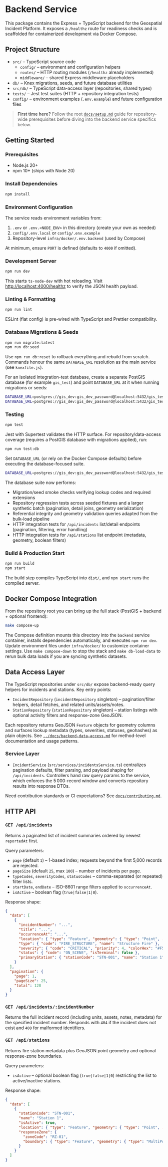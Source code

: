 # Backend Service

This package contains the Express + TypeScript backend for the Geospatial Incident Platform. It exposes a `/healthz` route for readiness checks and is scaffolded for containerized development via Docker Compose.

## Project Structure

- `src/` – TypeScript source code
  - `config/` – environment and configuration helpers
  - `routes/` – HTTP routing modules (`/healthz` already implemented)
  - `middleware/` – shared Express middleware placeholders
- `db/` – Knex migrations, seeds, and future database utilities
- `src/db/` – TypeScript data-access layer (repositories, shared types)
- `tests/` – Jest test suites (HTTP + repository integration tests)
- `config/` – environment examples (`.env.example`) and future configuration files

> **First time here?** Follow the root [`docs/setup.md`](../docs/setup.md) guide for repository-wide prerequisites before diving into the backend service specifics below.

## Getting Started

### Prerequisites

- Node.js 20+
- npm 10+ (ships with Node 20)

### Install Dependencies

```bash
npm install
```

### Environment Configuration

The service reads environment variables from:

1. `.env` or `.env.<NODE_ENV>` in this directory (create your own as needed)
2. `config/.env.local` or `config/.env.example`
3. Repository-level `infra/docker/.env.backend` (used by Compose)

At minimum, ensure `PORT` is defined (defaults to `4000` if omitted).

### Development Server

```bash
npm run dev
```

This starts `ts-node-dev` with hot reloading. Visit [http://localhost:4000/healthz](http://localhost:4000/healthz) to verify the JSON health payload.

### Linting & Formatting

```bash
npm run lint
```

ESLint (flat config) is pre-wired with TypeScript and Prettier compatibility.

### Database Migrations & Seeds

```bash
npm run migrate:latest
npm run db:seed
```

Use `npm run db:reset` to rollback everything and rebuild from scratch. Commands honour the same `DATABASE_URL` resolution as the main service (see `knexfile.js`).

For an isolated integration-test database, create a separate PostGIS database (for example `gis_test`) and point `DATABASE_URL` at it when running migrations or seeds:

```bash
DATABASE_URL=postgres://gis_dev:gis_dev_password@localhost:5432/gis_test npm run migrate:latest
DATABASE_URL=postgres://gis_dev:gis_dev_password@localhost:5432/gis_test npm run db:seed
```

### Testing

```bash
npm test
```

Jest with Supertest validates the HTTP surface. For repository/data-access coverage (requires a PostGIS database with migrations applied), run:

```bash
npm run test:db
```

Set `DATABASE_URL` (or rely on the Docker Compose defaults) before executing the database-focused suite.

```bash
DATABASE_URL=postgres://gis_dev:gis_dev_password@localhost:5432/gis_test npm run test:db
```

The database suite now performs:

- Migration/seed smoke checks verifying lookup codes and required extensions
- Repository regression tests across seeded fixtures and a larger synthetic batch (pagination, detail joins, geometry serialization)
- Referential integrity and geometry validation queries adapted from the bulk-load pipeline
- HTTP integration tests for `/api/incidents` list/detail endpoints (pagination, filtering, error handling)
- HTTP integration tests for `/api/stations` list endpoint (metadata, geometry, boolean filters)

### Build & Production Start

```bash
npm run build
npm start
```

The build step compiles TypeScript into `dist/`, and `npm start` runs the compiled server.

## Docker Compose Integration

From the repository root you can bring up the full stack (PostGIS + backend + optional frontend):

```bash
make compose-up
```

The Compose definition mounts this directory into the `backend` service container, installs dependencies automatically, and executes `npm run dev`. Update environment files under `infra/docker/` to customize container settings. Use `make compose-down` to stop the stack and `make db-load-data` to rerun bulk data loads if you are syncing synthetic datasets.

## Data Access Layer

The TypeScript repositories under `src/db/` expose backend-ready query helpers for incidents and stations. Key entry points:

- `IncidentRepository` (`incidentRepository` singleton) – pagination/filter helpers, detail fetches, and related units/assets/notes.
- `StationRepository` (`stationRepository` singleton) – station listings with optional activity filters and response-zone GeoJSON.

Each repository returns GeoJSON `Feature` objects for geometry columns and surfaces lookup metadata (types, severities, statuses, geohashes) as plain objects. See [`../docs/backend-data-access.md`](../docs/backend-data-access.md) for method-level documentation and usage patterns.

### Service Layer

- `IncidentService` (`src/services/incidentsService.ts`) centralizes pagination defaults, filter parsing, and payload shaping for `/api/incidents`. Controllers hand raw query params to the service, which enforces the 5 000-record window and converts repository results into response DTOs.

Need contribution standards or CI expectations? See [`docs/contributing.md`](../docs/contributing.md).

## HTTP API

### `GET /api/incidents`

Returns a paginated list of incident summaries ordered by newest `reportedAt` first.

Query parameters:

- `page` (default `1`) – 1-based index; requests beyond the first 5,000 records are rejected.
- `pageSize` (default `25`, max `100`) – number of incidents per page.
- `typeCodes`, `severityCodes`, `statusCodes` – comma-separated (or repeated) filter lists.
- `startDate`, `endDate` – ISO-8601 range filters applied to `occurrenceAt`.
- `isActive` – boolean flag (`true|false|1|0`).

Response shape:

```json
{
  "data": [
    {
      "incidentNumber": "...",
      "title": "...",
      "occurrenceAt": "...",
      "location": { "type": "Feature", "geometry": { "type": "Point", ... } },
      "type": { "code": "FIRE_STRUCTURE", "name": "Structure Fire" },
      "severity": { "code": "CRITICAL", "priority": 4, "colorHex": "#F57C00" },
      "status": { "code": "ON_SCENE", "isTerminal": false },
      "primaryStation": { "stationCode": "STN-001", "name": "Station 1" }
    }
  ],
  "pagination": {
    "page": 1,
    "pageSize": 25,
    "total": 128
  }
}
```

### `GET /api/incidents/:incidentNumber`

Returns the full incident record (including units, assets, notes, metadata) for the specified incident number. Responds with `404` if the incident does not exist and `400` for malformed identifiers.

### `GET /api/stations`

Returns fire station metadata plus GeoJSON point geometry and optional response-zone boundaries.

Query parameters:

- `isActive` – optional boolean flag (`true|false|1|0`) restricting the list to active/inactive stations.

Response shape:

```json
{
  "data": [
    {
      "stationCode": "STN-001",
      "name": "Station 1",
      "isActive": true,
      "location": { "type": "Feature", "geometry": { "type": "Point", ... } },
      "responseZone": {
        "zoneCode": "RZ-01",
        "boundary": { "type": "Feature", "geometry": { "type": "MultiPolygon", ... } }
      }
    }
  ]
}
```
